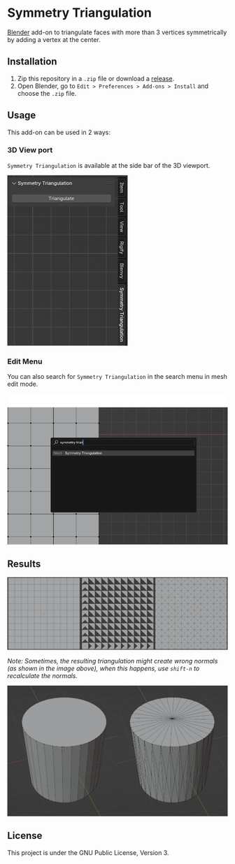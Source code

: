 # Symmetry Triangulation

[Blender](https://blender.org) add-on to triangulate faces with more than 3 vertices symmetrically by adding a vertex at the center.

## Installation

1. Zip this repository in a `.zip` file or download a [release](https://github.com/voxell-tech/symmetry_triangulation/releases).
2. Open Blender, go to `Edit > Preferences > Add-ons > Install` and choose the `.zip` file.

## Usage

This add-on can be used in 2 ways:

### 3D View port

`Symmetry Triangulation` is available at the side bar of the 3D viewport.

![3d viewport](./screenshots/viewport.png)

### Edit Menu

You can also search for `Symmetry Triangulation` in the search menu in mesh edit mode.

![edit menu](./screenshots/edit-menu.png)

## Results

![result-plane](./screenshots/result-plane.png)

*Note: Sometimes, the resulting triangulation might create wrong normals (as shown in the image above), when this happens, use `shift-n` to recalculate the normals.*

![result-cylinder](./screenshots/result-cylinder.png)

## License

This project is under the GNU Public License, Version 3.
